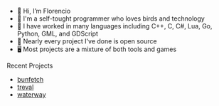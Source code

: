 - 👋 Hi, I’m Florencio
- 🦜 I'm a self-tought programmer who loves birds and technology
- 🔧 I have worked in many languages including C++, C, C#, Lua, Go, Python, GML, and GDScript
- 💾 Nearly every project I've done is open source
- 🖥️ Most projects are a mixture of both tools and games

Recent Projects
- [bunfetch](https://github.com/razzie-dev/bunfetch)
- [treval](https://github.com/razzie-dev/treval)
- [waterway](https://github.com/razzie-dev/waterway)
